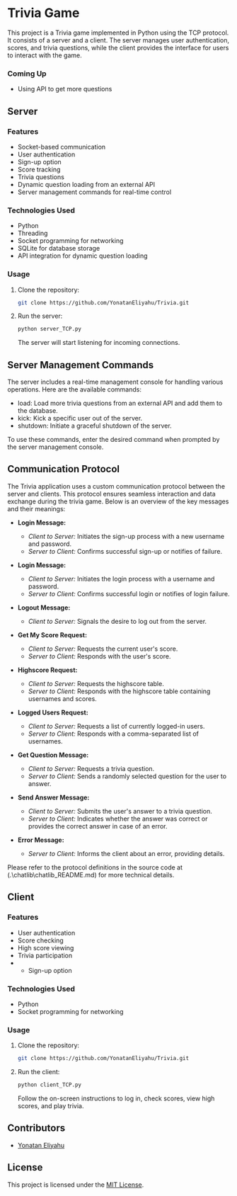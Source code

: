 # Trivia Game

This project is a Trivia game implemented in Python using the TCP protocol. It consists of a server and a client. The
server manages user authentication, scores, and trivia questions, while the client provides the interface for users to
interact with the game.

### Coming Up

- Using API to get more questions

## Server

### Features

- Socket-based communication
- User authentication
- Sign-up option
- Score tracking
- Trivia questions
- Dynamic question loading from an external API
- Server management commands for real-time control

### Technologies Used

- Python
- Threading
- Socket programming for networking
- SQLite for database storage
- API integration for dynamic question loading

### Usage

1. Clone the repository:

   ```bash
   git clone https://github.com/YonatanEliyahu/Trivia.git
   ```

2. Run the server:

   ```bash
   python server_TCP.py
   ```

   The server will start listening for incoming connections.

## Server Management Commands

The server includes a real-time management console for handling various operations. Here are the available commands:

- load: Load more trivia questions from an external API and add them to the database.
- kick: Kick a specific user out of the server.
- shutdown: Initiate a graceful shutdown of the server.

To use these commands, enter the desired command when prompted by
the server management console.

## Communication Protocol

The Trivia application uses a custom communication protocol between the server and clients. This protocol ensures
seamless interaction and data exchange during the trivia game. Below is an overview of the key messages and their
meanings:

- **Login Message:**
    - *Client to Server:* Initiates the sign-up process with a new username and password.
    - *Server to Client:* Confirms successful sign-up or notifies of failure.

- **Login Message:**
    - *Client to Server:* Initiates the login process with a username and password.
    - *Server to Client:* Confirms successful login or notifies of login failure.

- **Logout Message:**
    - *Client to Server:* Signals the desire to log out from the server.

- **Get My Score Request:**
    - *Client to Server:* Requests the current user's score.
    - *Server to Client:* Responds with the user's score.

- **Highscore Request:**
    - *Client to Server:* Requests the highscore table.
    - *Server to Client:* Responds with the highscore table containing usernames and scores.

- **Logged Users Request:**
    - *Client to Server:* Requests a list of currently logged-in users.
    - *Server to Client:* Responds with a comma-separated list of usernames.

- **Get Question Message:**
    - *Client to Server:* Requests a trivia question.
    - *Server to Client:* Sends a randomly selected question for the user to answer.

- **Send Answer Message:**
    - *Client to Server:* Submits the user's answer to a trivia question.
    - *Server to Client:* Indicates whether the answer was correct or provides the correct answer in case of an error.

- **Error Message:**
    - *Server to Client:* Informs the client about an error, providing details.

Please refer to the protocol definitions in the source code at (.\chatlib\chatlib_README.md)  for more technical details.

## Client

### Features

- User authentication
- Score checking
- High score viewing
- Trivia participation
-
    - Sign-up option

### Technologies Used

- Python
- Socket programming for networking

### Usage

1. Clone the repository:

   ```bash
   git clone https://github.com/YonatanEliyahu/Trivia.git
   ```

2. Run the client:

   ```bash
   python client_TCP.py
   ```

   Follow the on-screen instructions to log in, check scores, view high scores, and play trivia.

## Contributors

- [Yonatan Eliyahu](https://github.com/YonatanEliyahu)

## License

This project is licensed under the [MIT License](LICENSE).
